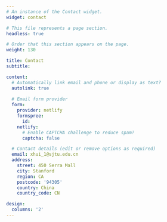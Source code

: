 ```yaml
---
# An instance of the Contact widget.
widget: contact

# This file represents a page section.
headless: true

# Order that this section appears on the page.
weight: 130

title: Contact
subtitle:

content:
  # Automatically link email and phone or display as text?
  autolink: true
  
  # Email form provider
  form:
    provider: netlify
    formspree:
      id:
    netlify:
      # Enable CAPTCHA challenge to reduce spam?
      captcha: false

  # Contact details (edit or remove options as required)
  email: xhui_1@sjtu.edu.cn
  address:
    street: 450 Serra Mall
    city: Stanford
    region: CA
    postcode: '94305'
    country: China
    country_code: CN

design:
  columns: '2'
---
```

